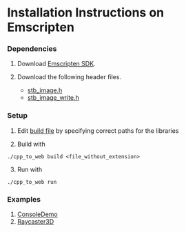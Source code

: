# Installation Instructions on Emscripten
### Dependencies

1. Download [Emscripten SDK](https://emscripten.org/docs/getting_started/downloads.html).

2. Download the following header files.
    - [stb_image.h](https://github.com/nothings/stb/blob/master/stb_image.h)
    - [stb_image_write.h](https://github.com/nothings/stb/blob/master/stb_image_write.h)

### Setup

1. Edit [build file](https://github.com/defini7/defGameEngine/blob/master/Build/Scripts/Emscripten/cpp_to_web.bat) by specifying correct paths for the libraries

2. Build with
```console
./cpp_to_web build <file_without_extension>
```

3. Run with
```console
./cpp_to_web run
```

### Examples
1. [ConsoleDemo](https://defini7.itch.io/defgameengine-consoledemo)
2. [Raycaster3D](https://defini7.itch.io/defgameengine-raycaster)
